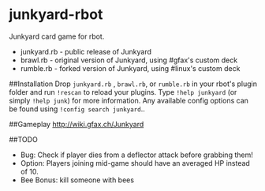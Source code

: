 junkyard-rbot
==========

Junkyard card game for rbot.

* junkyard.rb - public release of Junkyard
* brawl.rb - original version of Junkyard, using #gfax's custom deck
* rumble.rb - forked version of Junkyard, using #linux's custom deck

##Installation
Drop `junkyard.rb` , `brawl.rb`, or `rumble.rb` in your rbot's plugin folder and run `!rescan` to reload your plugins. Type `!help junkyard` (or simply `!help junk`) for more information. Any available config options can be found using `!config search junkyard`..

##Gameplay
http://wiki.gfax.ch/Junkyard

##TODO

* Bug: Check if player dies from a deflector attack before grabbing them!
* Option: Players joining mid-game should have an averaged HP instead of 10.
* Bee Bonus: kill someone with bees
